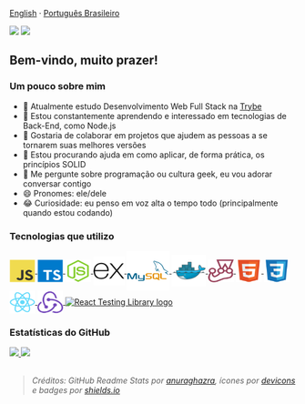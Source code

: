 <p>
  <a href="/README.md">English</a>
  ·
  <a href="/README.pt-BR.md">Português Brasileiro</a>
</p>

<div>
  <a href="mailto:nata.elienai@gmail.com"><img src="https://img.shields.io/badge/Gmail-D14836?style=for-the-badge&logo=gmail&logoColor=white" target="_blank"></a>
  <a href="https://www.linkedin.com/in/nataelienai" target="_blank"><img src="https://img.shields.io/badge/LinkedIn-0077B5?style=for-the-badge&logo=linkedin&logoColor=white" target="_blank"></a> 
</div>

## Bem-vindo, muito prazer!

### Um pouco sobre mim

- 📖 Atualmente estudo Desenvolvimento Web Full Stack na [Trybe](https://www.betrybe.com/)
- 🌱 Estou constantemente aprendendo e interessado em tecnologias de Back-End, como Node.js
- 👯 Gostaria de colaborar em projetos que ajudem as pessoas a se tornarem suas melhores versões
- 🤔 Estou procurando ajuda em como aplicar, de forma prática, os princípios SOLID
- 💬 Me pergunte sobre programação ou cultura geek, eu vou adorar conversar contigo
- 😄 Pronomes: ele/dele
- 😂 Curiosidade: eu penso em voz alta o tempo todo (principalmente quando estou codando)

### Tecnologias que utilizo

<div style="display: inline_block">
  <a href="https://developer.mozilla.org/en-US/docs/Web/JavaScript">
    <img align="center" alt="JavaScript logo" height="40" width="45" src="https://raw.githubusercontent.com/devicons/devicon/master/icons/javascript/javascript-original.svg">
  </a>
  <a href="https://www.typescriptlang.org/">
    <img align="center" alt="TypeScript logo" height="40" width="45" src="https://raw.githubusercontent.com/devicons/devicon/master/icons/typescript/typescript-original.svg">
  </a>
  <a href="https://nodejs.org/en/">
    <img align="center" alt="NodeJS logo" height="40" width="45" src="https://raw.githubusercontent.com/devicons/devicon/master/icons/nodejs/nodejs-original.svg">
  </a>
  <a href="https://expressjs.com/">
    <img align="center" alt="Express logo" height="50" width="55" src="https://raw.githubusercontent.com/devicons/devicon/master/icons/express/express-original.svg">
  </a>
  <a href="https://www.mysql.com/">
    <img align="center" alt="MySQL logo" height="70" width="75" src="https://raw.githubusercontent.com/devicons/devicon/master/icons/mysql/mysql-original-wordmark.svg">
  </a>
  <a href="https://www.docker.com/">
    <img align="center" alt="Docker logo" height="55" width="60" src="https://raw.githubusercontent.com/devicons/devicon/master/icons/docker/docker-original.svg">
  </a>
  <a href="https://jestjs.io/">
    <img align="center" alt="Jest logo" height="40" width="45" src="https://raw.githubusercontent.com/devicons/devicon/master/icons/jest/jest-plain.svg">
  </a>
  <a href="https://developer.mozilla.org/en-US/docs/Web/HTML">
    <img align="center" alt="HTML logo" height="40" width="45" src="https://raw.githubusercontent.com/devicons/devicon/master/icons/html5/html5-original.svg">
  </a>
  <a href="https://developer.mozilla.org/en-US/docs/Web/CSS">
    <img align="center" alt="CSS logo" height="40" width="45" src="https://raw.githubusercontent.com/devicons/devicon/master/icons/css3/css3-original.svg">
  </a>
  <a href="https://reactjs.org/">
    <img align="center" alt="React logo" height="40" width="45" src="https://raw.githubusercontent.com/devicons/devicon/master/icons/react/react-original.svg">
  </a>
  <a href="https://redux.js.org/">
    <img align="center" alt="Redux logo" height="40" width="45" src="https://raw.githubusercontent.com/devicons/devicon/master/icons/redux/redux-original.svg">
  </a>
  <a href="https://testing-library.com/docs/react-testing-library/intro/">
    <img align="center" alt="React Testing Library logo" height="40" width="45" src="https://avatars.githubusercontent.com/u/49996085?s=200&v=4">
  </a>
</div>

### Estatísticas do GitHub

<div>
  <a href="https://github.com/anuraghazra/github-readme-stats">
    <img height="180em" src="https://github-readme-stats.vercel.app/api?username=nataelienai&show_icons=true&title_color=58A6FF&icon_color=1F6FEB&text_color=DAE9F2&bg_color=0D1117&hide_border=true&include_all_commits=true&count_private=true">
    <img height="180em" src="https://github-readme-stats.vercel.app/api/top-langs/?username=nataelienai&layout=compact&langs_count=6&title_color=58A6FF&icon_color=1F6FEB&text_color=DAE9F2&bg_color=0D1117&hide_border=true">
  </a>
</div><br />

> _Créditos: GitHub Readme Stats por [anuraghazra](https://github.com/anuraghazra/github-readme-stats), ícones por [devicons](https://github.com/devicons/devicon) e badges por [shields.io](https://shields.io/)_
